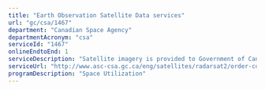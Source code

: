 ```yaml
---
title: "Earth Observation Satellite Data services"
url: "gc/csa/1467"
department: "Canadian Space Agency"
departmentAcronym: "csa"
serviceId: "1467"
onlineEndtoEnd: 1
serviceDescription: "Satellite imagery is provided to Government of Canada Departments and other external recipients to help fulfill their operational mandates. The services include acquisition planning, satellite operations, processing and delivery of the data from CSA satellites such as RADARSAT-1 (archive), RADARSAT-2 (active/operational) and RCM (future)"
serviceUrl: "http://www.asc-csa.gc.ca/eng/satellites/radarsat2/order-contact.asp"
programDescription: "Space Utilization"
---
```

